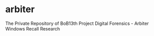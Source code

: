 # arbiter
The Private Repository of BoB13th Project Digital Forensics - Arbiter
Windows Recall Research

